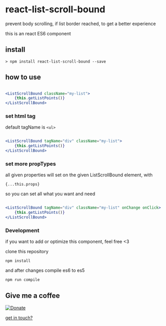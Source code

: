 # react-list-scroll-bound
prevent body scrolling, if list border reached, to get a better experience

this is an react ES6 component

## install

```
> npm install react-list-scroll-bound --save
```


## how to use

```jsx

<ListScrollBound className="my-list">
    {this.getListPoints()}
</ListScrollBound>

```

### set html tag

default tagName is `<ul>`

```jsx

<ListScrollBound tagName="div" className="my-list">
    {this.getListPoints()}
</ListScrollBound>

```

### set more propTypes

all given properties will set on the given ListScrollBound element, with

`{...this.props}`

so you can set all what you want and need

```jsx

<ListScrollBound tagName="div" className="my-list" onChange onClick>
    {this.getListPoints()}
</ListScrollBound>

```

### Development

if you want to add or optimize this component, feel free <3

clone this repository

```
npm install
```

and after changes compile es6 to es5

```
npm run compile
```

## Give me a coffee

[![Donate](https://img.shields.io/badge/donate-%20%E2%9D%A4%20-green.svg)](https://www.paypal.me/schauf)

[get in touch?](http://www.holger-schauf.de)
